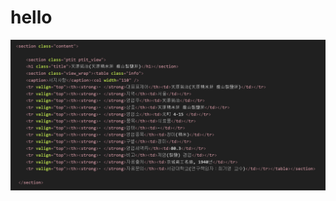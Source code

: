 # hello
![서지사항 구조](https://github.com/IsForSaiah/hello/blob/main/%EC%84%9C%EC%A7%80%EC%82%AC%ED%95%AD.png)
